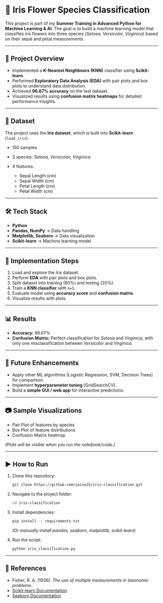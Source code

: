 # 🌸 Iris Flower Species Classification

This project is part of my **Summer Training in Advanced Python for Machine Learning & AI**.
The goal is to build a machine learning model that classifies iris flowers into three species (*Setosa, Versicolor, Virginica*) based on their sepal and petal measurements.

---

## 📌 Project Overview

* Implemented a **K-Nearest Neighbours (KNN)** classifier using **Scikit-learn**.
* Performed **Exploratory Data Analysis (EDA)** with pair plots and box plots to understand data distribution.
* Achieved **96.67% accuracy** on the test dataset.
* Visualized results using **confusion matrix heatmaps** for detailed performance insights.

---

## 📂 Dataset

The project uses the **Iris dataset**, which is built into **Scikit-learn** (`load_iris`).

* 150 samples
* 3 species: *Setosa, Versicolor, Virginica*
* 4 features:

  * Sepal Length (cm)
  * Sepal Width (cm)
  * Petal Length (cm)
  * Petal Width (cm)

---

## 🛠️ Tech Stack

* **Python**
* **Pandas, NumPy** → Data handling
* **Matplotlib, Seaborn** → Data visualization
* **Scikit-learn** → Machine learning model

---

## 🚀 Implementation Steps

1. Load and explore the Iris dataset.
2. Perform **EDA** with pair plots and box plots.
3. Split dataset into training (80%) and testing (20%).
4. Train a **KNN classifier** with `k=5`.
5. Evaluate model using **accuracy score** and **confusion matrix**.
6. Visualize results with plots.

---

## 📊 Results

* **Accuracy:** 96.67%
* **Confusion Matrix:** Perfect classification for *Setosa* and *Virginica*, with only one misclassification between *Versicolor* and *Virginica*.

---

## 🔮 Future Enhancements

* Apply other ML algorithms (Logistic Regression, SVM, Decision Trees) for comparison.
* Implement **hyperparameter tuning** (GridSearchCV).
* Build a **simple GUI / web app** for interactive predictions.

---

## 📷 Sample Visualizations

* Pair Plot of features by species
* Box Plot of feature distributions
* Confusion Matrix heatmap

*(Plots will be visible when you run the notebook/code.)*

---

## ▶️ How to Run

1. Clone this repository:

   ```bash
   git clone https://github.com/saina25/iris-classification.git
   ```
2. Navigate to the project folder:

   ```bash
   cd iris-classification
   ```
3. Install dependencies:

   ```bash
   pip install -r requirements.txt
   ```

   *(Or manually install pandas, seaborn, matplotlib, scikit-learn)*
4. Run the script:

   ```bash
   python iris_classification.py
   ```

---

## 📖 References

* Fisher, R. A. (1936). *The use of multiple measurements in taxonomic problems*.
* [Scikit-learn Documentation](https://scikit-learn.org/)
* [Seaborn Documentation](https://seaborn.pydata.org/)
